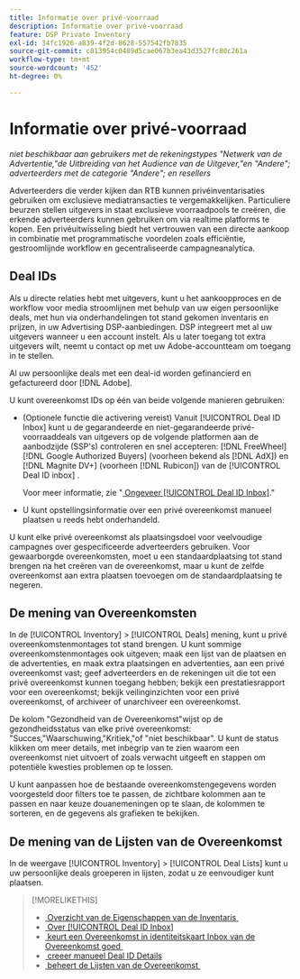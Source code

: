 ```yaml
---
title: Informatie over privé-voorraad
description: Informatie over privé-voorraad
feature: DSP Private Inventory
exl-id: 34fc1926-a839-4f2d-8628-557542fb7835
source-git-commit: c813954c0489d5cae067b3ea43d3527fc80c261a
workflow-type: tm+mt
source-wordcount: '452'
ht-degree: 0%

---
```


# Informatie over privé-voorraad

*niet beschikbaar aan gebruikers met de rekeningstypes &quot;Netwerk van de Advertentie,&quot;de Uitbreiding van het Audience van de Uitgever,&quot;en &quot;Andere&quot;; adverteerders met de categorie &quot;Andere&quot;; en resellers*

Adverteerders die verder kijken dan RTB kunnen privéinventarisaties gebruiken om exclusieve mediatransacties te vergemakkelijken. Particuliere beurzen stellen uitgevers in staat exclusieve voorraadpools te creëren, die erkende adverteerders kunnen gebruiken om via realtime platforms te kopen. Een privéuitwisseling biedt het vertrouwen van een directe aankoop in combinatie met programmatische voordelen zoals efficiëntie, gestroomlijnde workflow en gecentraliseerde campagneanalytica.

## Deal IDs

Als u directe relaties hebt met uitgevers, kunt u het aankoopproces en de workflow voor media stroomlijnen met behulp van uw eigen persoonlijke deals, met hun via onderhandelingen tot stand gekomen inventaris en prijzen, in uw Advertising DSP-aanbiedingen. DSP integreert met al uw uitgevers wanneer u een account instelt. Als u later toegang tot extra uitgevers wilt, neemt u contact op met uw Adobe-accountteam om toegang in te stellen. <!-- + sentence from Ramey? (no longer here) about how we certify the publishers -->

Al uw persoonlijke deals met een deal-id worden gefinancierd en gefactureerd door [!DNL Adobe].

U kunt overeenkomst IDs op één van beide volgende manieren gebruiken:

* (Optionele functie die activering vereist) Vanuit [!UICONTROL Deal ID Inbox] kunt u de gegarandeerde en niet-gegarandeerde privé-voorraaddeals van uitgevers op de volgende platformen aan de aanbodzijde (SSP&#39;s) controleren en snel accepteren: [!DNL FreeWheel] [!DNL Google Authorized Buyers] (voorheen bekend als [!DNL AdX]) en [!DNL Magnite DV+] (voorheen [!DNL Rubicon]) van de [!UICONTROL Deal ID inbox] .

  Voor meer informatie, zie &quot;[&#x200B; Ongeveer [!UICONTROL Deal ID Inbox]](deal-id-inbox-about.md).&quot;

* U kunt opstellingsinformatie over een privé overeenkomst manueel plaatsen u reeds hebt onderhandeld.

U kunt elke privé overeenkomst als plaatsingsdoel voor veelvoudige campagnes over gespecificeerde adverteerders gebruiken. Voor gewaarborgde overeenkomsten, moet u een standaardplaatsing tot stand brengen na het creëren van de overeenkomst, maar u kunt de zelfde overeenkomst aan extra plaatsen toevoegen om de standaardplaatsing te negeren.

## De mening van Overeenkomsten

In de [!UICONTROL Inventory] > [!UICONTROL Deals] mening, kunt u privé overeenkomstenmontages tot stand brengen. U kunt sommige overeenkomstenmontages ook uitgeven; maak een lijst van de plaatsen en de advertenties, en maak extra plaatsingen en advertenties, aan een privé overeenkomst vast; geef adverteerders en de rekeningen uit die tot een privé overeenkomst kunnen toegang hebben; bekijk een prestatiesrapport voor een overeenkomst; bekijk veilinginzichten voor een privé overeenkomst, of archiveer of unarchiveer een overeenkomst.<!-- ; or edit the attribute tags for a deal -->

De kolom &quot;Gezondheid van de Overeenkomst&quot;wijst op de gezondheidsstatus van elke privé overeenkomst: &quot;Succes,&quot;Waarschuwing,&quot;Kritiek,&quot;of &quot;niet beschikbaar&quot;. U kunt de status klikken om meer details, met inbegrip van te zien waarom een overeenkomst niet uitvoert of zoals verwacht uitgeeft en stappen om potentiële kwesties problemen op te lossen.

U kunt aanpassen hoe de bestaande overeenkomstengegevens worden voorgesteld door filters toe te passen, de zichtbare kolommen aan te passen en naar keuze douanemeningen op te slaan, de kolommen te sorteren, en de gegevens als grafieken te bekijken.

## De mening van de Lijsten van de Overeenkomst

In de weergave [!UICONTROL Inventory] > [!UICONTROL Deal Lists] kunt u uw persoonlijke deals groeperen in lijsten, zodat u ze eenvoudiger kunt plaatsen.

>[!MORELIKETHIS]
>
>* [&#x200B; Overzicht van de Eigenschappen van de Inventaris &#x200B;](/help/dsp/inventory/inventory-overview.md)
>* [&#x200B; Over [!UICONTROL Deal ID Inbox]](/help/dsp/inventory/deal-id-inbox-about.md)
>* [&#x200B; keurt een Overeenkomst in identiteitskaart Inbox van de Overeenkomst goed &#x200B;](deal-id-inbox-accept.md)
>* [&#x200B; creeer manueel Deal ID Details &#x200B;](deal-id-create.md)
>* [&#x200B; beheert de Lijsten van de Overeenkomst &#x200B;](/help/dsp/inventory/lists-deals-manage.md)
